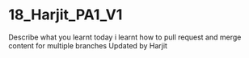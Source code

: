 # 18_Harjit_PA1_V1
Describe what you learnt today
i learnt how to pull request and merge content for multiple branches
Updated by Harjit
